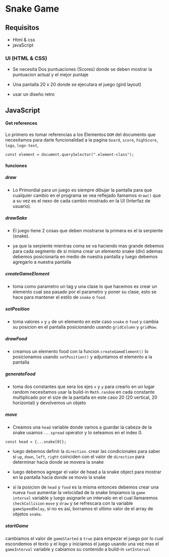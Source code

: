# Snake Game



## Requisitos

- Html & css
- javaScript


### UI (HTML & CSS)

- Se necesita Dos puntuaciones (Scores) donde se deben mostrar la puntuacion actual y el mejor puntaje 

- Una pantalla 20 x 20 donde se ejecutara el juego (gird layout)

- usar un diseño retro 

## JavaScript

#### Get references

Lo primero es tomar referencias a los Elementos `DOM` del documento que necesitamos para darle funcionalidad a la pagina `board`, `score`, `highScore`, `logo`, `logo-text`,


```
const element = document.querySelector(".element-class");
```

#### funciones 


##### draw

- Lo Primordial para un juego es siempre dibujar la pantalla para que cualquier cambio en el programa se vea reflejado llamamos `draw()` que a su vez es el nexo de cada cambio mostrado en la UI (Interfaz de usuario).


##### drawSake 

- El juego tiene 2 cosas que deben mostrarse la primera es el la serpiente (snake).

- ya que la serpiente mientras coma se va haciendo mas grande debemos para cada segmento de si misma crear un elemento snake (div) ademas debemos posicionarla en medio de nuestra pantalla y luego debemos agregarlo a nuestra pantalla 

##### createGameElement

- toma como parametro un tag y una clase  lo que hacemos es crear un elemento cual sea pasado por el parametro y poner su clase, esto se hace para mantener el estilo de `snake` o `food`.

##### setPosition

- toma valores `x` y `y` de un elemento en este caso `snake` o `food` y cambia su posicion en el pantalla posicionando usando `gridColumn` y `gridRow`.

##### drawFood

- creamos un elemento food con la funcion `createGameElement()` lo posicionamos usando `setPosition()`  y adjuntamos el elemento a la pantalla 

##### generateFood

- toma dos constantes que sera los ejes `x` y `y` para crearlo en un lugar random necesitamos usar la build-in `Math.random` en cada constante multiplicado por el size de la pantalla en este caso 20 (20 vertical, 20 horizontal) y devolvemos un objeto


##### move

- Creamos una `head` variable donde vamos a guardar la cabeza de la snake usamos `...spread` operator y lo seteamos en el index 0.

```
const head = {...snake[0]};
```

- luego debemos definir la `direction`.  crear las condicionales  para saber si `up`, `down`, `left`, `right` coinciden con el valor de `direction` para determinar hacia donde se movera la snake

- luego debemos agregar el valor de head a la snake object para mostrar en la pantalla hacia donde se movio la snake 

- si la posicion de `head` y `food` es la misma entonces debemos crear una nueva `food` aumentar la velocidad de la snake limpiamos la `game interval` variable y luego asignarle un intervalo en el cual llamaremos `checkCollision` `move` y `draw` y se refrescara con la variable `gameSpeedDelay`, si no es asi, borramos el ultimo valor de el array de objetos `snake`. 


##### startGame

cambiamos el valor de `gameStarted` a `true` para empezar el juego por lo cual escondemos el texto y el logo y iniciamos el juego usando una vez mas el `gameInterval` variable y cabiamos su contenido a build-in `setInterval`